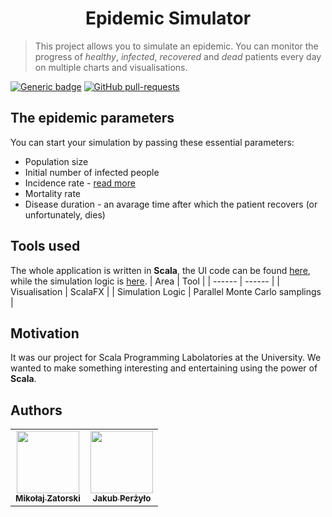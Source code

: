 <h1 align="center">
  Epidemic Simulator
</h1>

>This project allows you to simulate an epidemic. You can monitor the progress of *healthy*, *infected*, *recovered* and *dead* patients every day on multiple charts and visualisations.

[![Generic badge](https://img.shields.io/badge/Build%20with-Scala-red.svg)](https://shields.io/)
[![GitHub pull-requests](https://img.shields.io/github/issues-pr/Naereen/StrapDown.js.svg)](https://github.com/MikeyZat/epidemic-simulator/pulls)

## The epidemic parameters
You can start your simulation by passing these essential parameters:
  - Population size
  - Initial number of infected people
  - Incidence rate - [read more](https://en.wikipedia.org/wiki/Incidence_(epidemiology))
  - Mortality rate
  - Disease duration - an avarage time after which the patient recovers (or unfortunately, dies)

## Tools used
The whole application is written in **Scala**, the UI code can be found [here](https://github.com/MikeyZat/epidemic-simulator/tree/master/src/main/scala/ui), while the  simulation logic is [here](https://github.com/MikeyZat/epidemic-simulator/tree/master/src/main/scala/simulation).
| Area | Tool |
| ------ | ------ |
| Visualisation | ScalaFX |
| Simulation Logic | Parallel Monte Carlo samplings |

## Motivation

It was our project for Scala Programming Labolatories at the University. We wanted to make something interesting and entertaining using the power of **Scala**.

## Authors

<table>
  <tr>
    <td align="center"><a href="https://github.com/MikeyZat"><img src="https://avatars0.githubusercontent.com/u/41756225?s=460&u=a8048220c6af35242049df4c497a8a7a759840bc&v=4" width="100px;" alt=""/><br /><sub><b>Mikołaj Zatorski</b></sub></a></td>
   <td align="center"><a href="https://github.com/Qizot"><img src="https://avatars0.githubusercontent.com/u/34857220?s=460&u=594645f4b7548bb57393509b17a031e88f04d81c&v=4" width="100px;" alt=""/><br /><sub><b>Jakub Perżyło</b></sub></a></td>
    </tr>
</table
